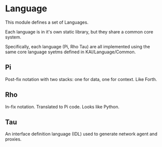 # Language

This module defines a set of Languages.

Each language is in it's own static library, but they share a common core system.

Specifically, each language (Pi, Rho Tau) are all implemented using the same core language syetms defined in KAI/Language/Common.

## Pi

Post-fix notation with two stacks: one for data, one for context. Like Forth.

## Rho

In-fix notation. Translated to Pi code. Looks like Python.

## Tau

An interface definition language (IDL) used to generate network agent and proxies.

